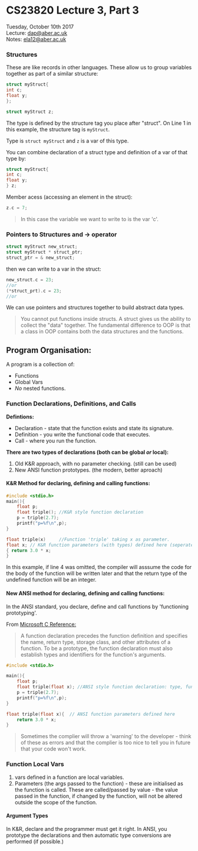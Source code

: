 # CS23820 Lecture 3, Part 3  
Tuesday, October 10th 2017  
Lecture: dap@aber.ac.uk    
Notes: ela12@aber.ac.uk

### Structures 
These are like records in other languages. These allow us to group variables together as part of a similar structure: 

```c
struct myStruct{
int c;
float y;
};

struct myStruct z;
```

The type is defined by the structure tag you place after "struct". On Line 1 in this example, the structure tag is `myStruct`. 

Type is `struct myStruct` and `z` is a var of this type. 

You can combine declaration of a struct type and definition of a var of that type by: 

```c
struct myStruct{
int c;
float y;
} z;
```
Member acess (accessing an element in the struct):  

 ```c
 z.c = 7;
 ```
 > In this case the variable we want to write to is the var 'c'.
 
### Pointers to Structures and -> operator 

```c
struct myStruct new_struct;
struct myStruct * struct_ptr;
struct_ptr = & new_struct;
```

then we can write to a var in the struct: 

```c
new_struct.c = 23;
//or 
(*struct_prt).c = 23;
//or 

```

We can use pointers and structures together to build abstract data types. 
> You cannot put functions inside structs. A struct gives us the ability to collect the "data" together. The fundamental difference to OOP is that a class in OOP contains both the data structures and the functions.  

## Program Organisation:
A program is a collection of:   

+ Functions
+ Global Vars
+ _No_ nested functions. 

### Function Declarations, Definitions, and Calls 

  __Defintions:__ 
  
  + Declaration - state that the function exists and state its signature.
  + Definition - you write the functional code that executes. 
  + Call - where you run the function. 


__There are two types of declarations (both can be global _or_ local):__ 

1. Old K&R approach, with no parameter checking. (still can be used)
1. New ANSI function prototypes. (the modern, better aproach)

#### K&R Method for declaring, defining and calling functions: 

```c
#include <stdio.h>
main(){
	float p;
	float triple(); //K&R style function declaration 
	p = triple(2.7);
	printf("p=%f\n",p);
}

float triple(x)		//Function 'triple' taking x as parameter.
float x; // K&R function parameters (with types) defined here (seperate second line)
{ return 3.0 * x;
}
```
In this example, if line 4 was omitted, the compiler will asssume the code for the body of the function will be written later and that the return type of the undefined function will be an integer. 

#### New ANSI method for declaring, defining and calling functions: 

In the ANSI standard, you declare, define and call functions by 'functioning prototyping'. 

From [Microsoft C Reference:](https://docs.microsoft.com/en-gb/cpp/c-language/function-prototypes)

> A function declaration precedes the function definition and specifies the name, return type, storage class, and other attributes of a function. To be a prototype, the function declaration must also establish types and identifiers for the function's arguments.

```c
#include <stdio.h>

main(){
	float p;
	float triple(float x); //ANSI style function declaration: type, funcName, parameters with types and identifiers.
	p = triple(2.7);
	printf("p=%f\n",p);
}

float triple(float x){  // ANSI function parameters defined here
	return 3.0 * x;
}
```

>Sometimes the complier will throw a 'warning' to the developer - think of these as errors and that the complier is too nice to tell you in future that your code won't work.
  
### Function Local Vars 

1. vars defined in a function are local variables.
2. Parameters (the args passed to the function) - these are initialised as the function is called. These are called/passed by value - the value passed in the function, if changed by the function, will not be altered outside the scope of the function. 

#### Argument Types 

In K&R, declare and the programmer must get it right.
In ANSI, you prototype the declarations and then automatic type conversions are performed (if possible.) 